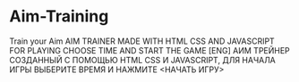 # Aim-Training
Train your Aim 
AIM TRAINER MADE WITH HTML CSS AND JAVASCRIPT FOR PLAYING CHOOSE TIME AND START THE GAME [ENG]
АИМ ТРЕЙНЕР СОЗДАННЫЙ  С ПОМОЩЬЮ HTML CSS И JAVASCRIPT, ДЛЯ НАЧАЛА ИГРЫ ВЫБЕРИТЕ ВРЕМЯ И НАЖМИТЕ <НАЧАТЬ ИГРУ>
